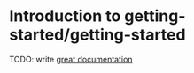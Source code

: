 # Introduction to getting-started/getting-started

TODO: write [great documentation](http://jacobian.org/writing/what-to-write/)
